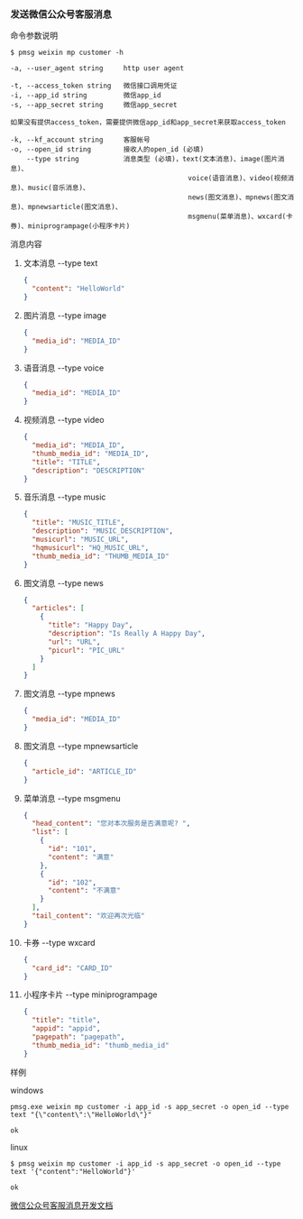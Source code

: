 ### 发送微信公众号客服消息

命令参数说明

```text
$ pmsg weixin mp customer -h

-a, --user_agent string     http user agent

-t, --access_token string   微信接口调用凭证
-i, --app_id string         微信app_id
-s, --app_secret string     微信app_secret

如果没有提供access_token，需要提供微信app_id和app_secret来获取access_token

-k, --kf_account string     客服帐号
-o, --open_id string        接收人的open_id (必填)
    --type string           消息类型 (必填)，text(文本消息)、image(图片消息)、
                                            voice(语音消息)、video(视频消息)、music(音乐消息)、
                                            news(图文消息)、mpnews(图文消息)、mpnewsarticle(图文消息)、
                                            msgmenu(菜单消息)、wxcard(卡券)、miniprogrampage(小程序卡片)
```

消息内容

1. 文本消息 --type text
    ```json
    {
      "content": "HelloWorld"
    }
    ```

1. 图片消息 --type image
    ```json
    {
      "media_id": "MEDIA_ID"
    }
    ```

1. 语音消息 --type voice
    ```json
    {
      "media_id": "MEDIA_ID"
    }
    ```

1. 视频消息 --type video
    ```json
    {
      "media_id": "MEDIA_ID",
      "thumb_media_id": "MEDIA_ID",
      "title": "TITLE",
      "description": "DESCRIPTION"
    }
    ```

1. 音乐消息 --type music
    ```json
    {
      "title": "MUSIC_TITLE",
      "description": "MUSIC_DESCRIPTION",
      "musicurl": "MUSIC_URL",
      "hqmusicurl": "HQ_MUSIC_URL",
      "thumb_media_id": "THUMB_MEDIA_ID"
    }
    ```

1. 图文消息 --type news
    ```json
    {
      "articles": [
        {
          "title": "Happy Day",
          "description": "Is Really A Happy Day",
          "url": "URL",
          "picurl": "PIC_URL"
        }
      ]
    }
    ```

1. 图文消息 --type mpnews
    ```json
    {
      "media_id": "MEDIA_ID"
    }
    ```

1. 图文消息 --type mpnewsarticle
    ```json
    {
      "article_id": "ARTICLE_ID"
    }
    ```

1. 菜单消息 --type msgmenu
    ```json
    {
      "head_content": "您对本次服务是否满意呢? ",
      "list": [
        {
          "id": "101",
          "content": "满意"
        },
        {
          "id": "102",
          "content": "不满意"
        }
      ],
      "tail_content": "欢迎再次光临"
    }
    ```

1. 卡券 --type wxcard
    ```json
    {
      "card_id": "CARD_ID"
    }
    ```

1. 小程序卡片 --type miniprogrampage
    ```json
    {
      "title": "title",
      "appid": "appid",
      "pagepath": "pagepath",
      "thumb_media_id": "thumb_media_id"
    }
    ```

样例

windows

```shell
pmsg.exe weixin mp customer -i app_id -s app_secret -o open_id --type text "{\"content\":\"HelloWorld\"}"

ok
```

linux

```shell
$ pmsg weixin mp customer -i app_id -s app_secret -o open_id --type text '{"content":"HelloWorld"}'

ok
```

[微信公众号客服消息开发文档](https://developers.weixin.qq.com/doc/offiaccount/Message_Management/Service_Center_messages.html#7)